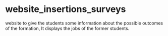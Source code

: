 # website_insertions_surveys
website to give the students some information about the possible outcomes of the formation, It displays the jobs of the former students.
